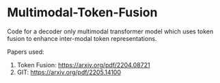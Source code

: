# Multimodal-Token-Fusion
Code for a decoder only multimodal transformer model which uses token fusion to enhance inter-modal token representations.

Papers used:
1) Token Fusion: https://arxiv.org/pdf/2204.08721
2) GIT: https://arxiv.org/pdf/2205.14100
